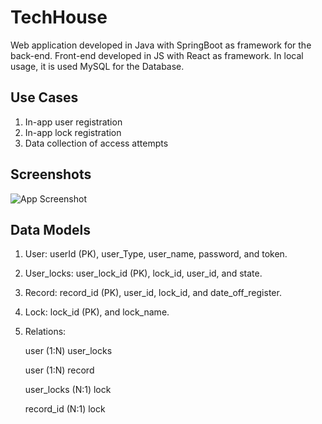 
# TechHouse

Web application developed in Java with SpringBoot as framework for the back-end. Front-end developed in JS with React as framework.
In local usage, it is used MySQL for the Database.


## Use Cases
1. In-app user registration
2. In-app lock registration
3. Data collection of access attempts

## Screenshots

![App Screenshot](https://github.com/felixgespinosa/ioCasas/assets/115037849/8d4eb75c-1bad-4408-9a97-81803a2e7166)


## Data Models
1. User: userId (PK), user_Type, user_name, password, and token.

2. User_locks: user_lock_id (PK), lock_id, user_id, and state.

3. Record: record_id (PK), user_id, lock_id, and date_off_register.

4. Lock: lock_id (PK), and lock_name.

5. Relations:

    user (1:N) user_locks

    user (1:N) record

    user_locks (N:1) lock

    record_id (N:1) lock

 

 
